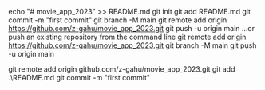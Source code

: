 echo "# movie_app_2023" >> README.md
git init
git add README.md
git commit -m "first commit"
git branch -M main
git remote add origin https://github.com/z-gahu/movie_app_2023.git
git push -u origin main
…or push an existing repository from the command line
git remote add origin https://github.com/z-gahu/movie_app_2023.git
git branch -M main
git push -u origin main

git remote add origin github.com/z-gahu/movie_app_2023.git
git add .\README.md
git commit -m "first commit"
